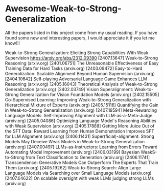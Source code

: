 # Awesome-Weak-to-Strong-Generalization
All the papers listed in this project come from my usual reading.
If you have found some new and interesting papers, I would appreciate it if you let me know!!! 


Weak-to-Strong Generalization: Eliciting Strong Capabilities With Weak Supervision https://arxiv.org/abs/2312.09390
[2407.13647] Weak-to-Strong Reasoning (arxiv.org)
[2401.06751] The Unreasonable Effectiveness of Easy Training Data for Hard Tasks (arxiv.org)
[2403.09472] Easy-to-Hard Generalization: Scalable Alignment Beyond Human Supervision (arxiv.org)
[2404.10642] Self-playing Adversarial Language Game Enhances LLM Reasoning (arxiv.org)
[2405.16043] Theoretical Analysis of Weak-to-Strong Generalization (arxiv.org)
[2402.03749] Vision Superalignment: Weak-to-Strong Generalization for Vision Foundation Models (arxiv.org)
[2402.15505] Co-Supervised Learning: Improving Weak-to-Strong Generalization with Hierarchical Mixture of Experts (arxiv.org)
[2405.15116] Quantifying the Gain in Weak-to-Strong Generalization (arxiv.org)
[2407.19594] Meta-Rewarding Language Models: Self-Improving Alignment with LLM-as-a-Meta-Judge (arxiv.org)
[2405.04086] Optimizing Language Model's Reasoning Abilities with Weak Supervision (arxiv.org)
[2405.17888] Getting More Juice Out of the SFT Data: Reward Learning from Human Demonstration Improves SFT for LLM Alignment (arxiv.org)
[2406.11431] Super(ficial)-alignment: Strong Models May Deceive Weak Models in Weak-to-Strong Generalization (arxiv.org)
[2407.00497] LLMs-as-Instructors: Learning from Errors Toward Automating Model Improvement (arxiv.org)
[2406.03199] Bayesian WeakS-to-Strong from Text Classification to Generation (arxiv.org)
[2406.11741] Transcendence: Generative Models Can Outperform The Experts That Train Them (arxiv.org)
[2405.19262] Weak-to-Strong Search: Align Large Language Models via Searching over Small Language Models (arxiv.org)
[2407.04622] On scalable oversight with weak LLMs judging strong LLMs (arxiv.org)
